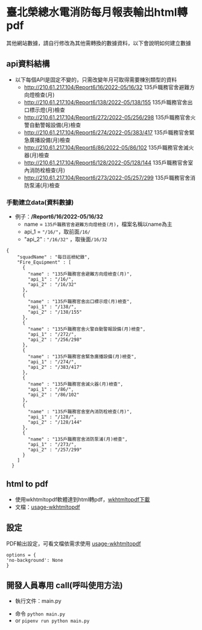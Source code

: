 # 臺北榮總水電消防每月報表輸出html轉pdf
其他網站數據，請自行修改為其他需轉換的數據資料，以下會說明如何建立數據

##  api資料結構
- 以下每個API是固定不變的，只需改變年月可取得需要棟別類型的資料
    - http://210.61.217.104/Report6/16/2022-05/16/32  135戶職務官舍避難方向燈檢查(月)
    - http://210.61.217.104/Report6/138/2022-05/138/155  135戶職務官舍出口標示燈(月)檢查
    - http://210.61.217.104/Report6/272/2022-05/256/298  135戶職務官舍火警自動警報設備(月)檢查
    - http://210.61.217.104/Report6/274/2022-05/383/417  135戶職務官舍緊急廣播設備(月)檢查
    - http://210.61.217.104/Report6/86/2022-05/86/102  135戶職務官舍滅火器(月)檢查
    - http://210.61.217.104/Report6/128/2022-05/128/144  135戶職務官舍室內消防栓檢查(月)
    - http://210.61.217.104/Report6/273/2022-05/257/299  135戶職務官舍消防泵浦(月)檢查
### 手動建立data(資料數據)
* 例子：**/Report6/16/2022-05/16/32**
    * name = `135戶職務官舍避難方向燈檢查(月)`，檔案名稱以name為主
    * api_1 =  `"/16/"`，取前面`/16/`
    * "api_2" : `"/16/32"`  ，取後面`/16/32`

```
{
    "squadName" : "每日巡檢紀錄",
    "Fire_Equipment" : [
      {
        "name" : "135戶職務官舍避難方向燈檢查(月)",
        "api_1" : "/16/",
        "api_2" : "/16/32"
      },
      {
        "name" : "135戶職務官舍出口標示燈(月)檢查",
        "api_1" : "/138/",
        "api_2" : "/138/155"
      },
      {
        "name" : "135戶職務官舍火警自動警報設備(月)檢查",
        "api_1" : "/272/",
        "api_2" : "/256/298"
      },
      {
        "name" : "135戶職務官舍緊急廣播設備(月)檢查",
        "api_1" : "/274/",
        "api_2" : "/383/417"
      },
      {
        "name" : "135戶職務官舍滅火器(月)檢查",
        "api_1" : "/86/",
        "api_2" : "/86/102"
      },
      {
        "name" : "135戶職務官舍室內消防栓檢查(月)",
        "api_1" : "/128/",
        "api_2" : "/128/144"
      },
      {
        "name" : "135戶職務官舍消防泵浦(月)檢查",
        "api_1" : "/273/",
        "api_2" : "/257/299"
      }
    ]
  }
```

## html to pdf 
* 使用wkhtmltopdf軟體達到html轉pdf，[wkhtmltopdf下載](https://wkhtmltopdf.org/)
* 文檔：[usage-wkhtmltopdf](https://wkhtmltopdf.org/usage/wkhtmltopdf.txt)

## 設定

PDF輸出設定，可看文檔依需求使用 [usage-wkhtmltopdf](https://wkhtmltopdf.org/usage/wkhtmltopdf.txt)
```
options = {
'no-background': None
}
```
## 開發人員專用 call(呼叫使用方法)
* 執行文件：main.py
 - 命令 `python main.py`
 - or `pipenv run python main.py`



